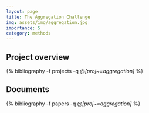 ```yaml
---
layout: page
title: The Aggregation Challenge
img: assets/img/aggregation.jpg
importance: 5
category: methods
---
```


## Project overview

<div class="publications">

  {% bibliography -f projects -q @*[proj~=aggregation]* %}

</div>

## Documents

<div class="publications">

  {% bibliography -f papers -q @*[proj~=aggregation]* %}

</div>



